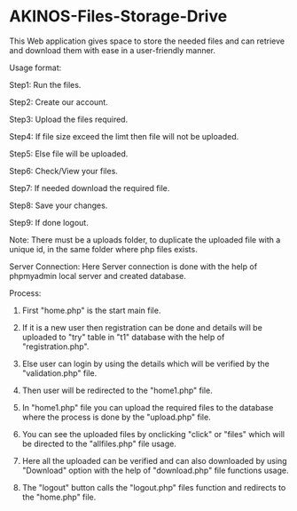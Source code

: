 # AKINOS-Files-Storage-Drive
This Web application gives space to store the needed files and can retrieve and download them with ease in a user-friendly manner.


Usage format:
  
  Step1: Run the files.
  
  Step2: Create our account.
  
  Step3: Upload the files required.
  
  Step4: If file size exceed the limt then file will not be uploaded.
  
  Step5: Else file will be uploaded.
  
  Step6: Check/View your files.
  
  Step7: If needed download the required file.
  
  Step8: Save your changes.
  
  Step9: If done logout.
 
 Note: There must be a uploads folder, to duplicate the uploaded file with a unique id, in the same folder where php files exists.
 
 
 
 Server Connection:
  Here Server connection is done with the help of phpmyadmin local server and created database.
  
  
 Process:
 
 1. First "home.php" is the start main file.
 
 2. If it is a new user then registration can be done and details will be uploaded to "try" table in "t1" database with the help of "registration.php".
  
 3. Else user can login by using the details which will be verified by the "validation.php" file. 
  
 4. Then user will be redirected to the "home1.php" file.
  
 5. In "home1.php" file you can upload the required files to the database where the process is done by the "upload.php" file.
  
 6. You can see the uploaded files by onclicking "click" or "files" which will be directed to the "allfiles.php" file usage.
  
 7. Here all the uploaded can be verified and can also downloaded by using "Download" option with the help of "download.php" file functions usage.
  
 8. The "logout" button calls the "logout.php" files function and redirects to the "home.php" file.

